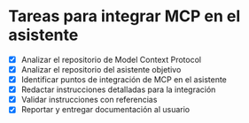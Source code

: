 # Tareas para integrar MCP en el asistente

- [x] Analizar el repositorio de Model Context Protocol
- [x] Analizar el repositorio del asistente objetivo
- [x] Identificar puntos de integración de MCP en el asistente
- [x] Redactar instrucciones detalladas para la integración
- [x] Validar instrucciones con referencias
- [x] Reportar y entregar documentación al usuario
